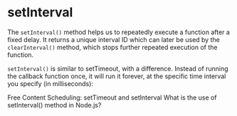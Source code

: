 # setInterval

The `setInterval()` method helps us to repeatedly execute a function after a fixed delay. It returns a unique interval ID which can later be used by the `clearInterval()` method, which stops further repeated execution of the function. 

`setInterval()` is similar to setTimeout, with a difference. Instead of running the callback function once, it will run it forever, at the specific time interval you specify (in milliseconds):

<ResourceGroupTitle>Free Content</ResourceGroupTitle>
<BadgeLink colorScheme='yellow' badgeText='Read' href='https://javascript.info/settimeout-setinterval'>Scheduling: setTimeout and setInterval</BadgeLink>
<BadgeLink colorScheme='yellow' badgeText='Read' href='https://www.geeksforgeeks.org/what-is-setinterval-in-javascript/'>What is the use of setInterval() method in Node.js?</BadgeLink>
